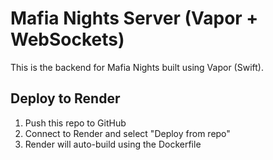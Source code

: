 # Mafia Nights Server (Vapor + WebSockets)

This is the backend for Mafia Nights built using Vapor (Swift).

## Deploy to Render
1. Push this repo to GitHub
2. Connect to Render and select "Deploy from repo"
3. Render will auto-build using the Dockerfile
